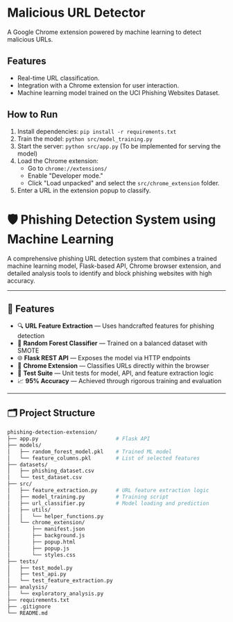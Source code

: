 # Malicious URL Detector

A Google Chrome extension powered by machine learning to detect malicious URLs.

## Features

- Real-time URL classification.
- Integration with a Chrome extension for user interaction.
- Machine learning model trained on the UCI Phishing Websites Dataset.

## How to Run

1. Install dependencies: `pip install -r requirements.txt`
2. Train the model: `python src/model_training.py`
3. Start the server: `python src/app.py` (To be implemented for serving the model)
4. Load the Chrome extension:
   - Go to `chrome://extensions/`
   - Enable "Developer mode."
   - Click "Load unpacked" and select the `src/chrome_extension` folder.
5. Enter a URL in the extension popup to classify.
# 🛡️ Phishing Detection System using Machine Learning

A comprehensive phishing URL detection system that combines a trained machine learning model, Flask-based API, Chrome browser extension, and detailed analysis tools to identify and block phishing websites with high accuracy.

---

## 📌 Features

- 🔍 **URL Feature Extraction** — Uses handcrafted features for phishing detection
- 🧠 **Random Forest Classifier** — Trained on a balanced dataset with SMOTE
- 🌐 **Flask REST API** — Exposes the model via HTTP endpoints
- 🧩 **Chrome Extension** — Classifies URLs directly within the browser
- 🧪 **Test Suite** — Unit tests for model, API, and feature extraction logic
- 📈 **95% Accuracy** — Achieved through rigorous training and evaluation

---

## 🗂️ Project Structure

```bash
phishing-detection-extension/
├── app.py                         # Flask API
├── models/
│   ├── random_forest_model.pkl    # Trained ML model
│   └── feature_columns.pkl        # List of selected features
├── datasets/
│   ├── phishing_dataset.csv
│   └── test_dataset.csv
├── src/
│   ├── feature_extraction.py      # URL feature extraction logic
│   ├── model_training.py          # Training script
│   ├── url_classifier.py          # Model loading and prediction
│   ├── utils/
│   │   └── helper_functions.py
│   └── chrome_extension/
│       ├── manifest.json
│       ├── background.js
│       ├── popup.html
│       ├── popup.js
│       └── styles.css
├── tests/
│   ├── test_model.py
│   ├── test_api.py
│   └── test_feature_extraction.py
├── analysis/
│   └── exploratory_analysis.py
├── requirements.txt
├── .gitignore
└── README.md
